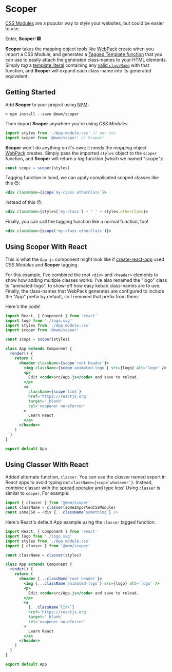 # Scoper

[CSS Modules][1] are a popular way to style your websites, but could be easier to use.

Enter, **Scoper**! 🎆

**Scoper** takes the mapping object tools like [WebPack][7] create when you import a CSS Module,
and generates a [Tagged Template function][2] that you can use to easily attach the generated class-names to your HTML elements.
Simply _tag_ a [template literal][4] containing any [valid `className`][3] with that function, and **Scoper** will expand each class-name into its generated equivalent.

## Getting Started

Add **Scoper** to your project using [NPM][5]:

```
> npm install --save @mwm/scoper
```

Then import **Scoper** anywhere you're using _CSS Modules_.

```jsx
import styles from './App.module.css' // our css
import scoper from '@mwm/scoper' // Scoper!
```

**Scoper** won't do anything on it's own;
it needs the _mapping_ object [WebPack][7] creates.
Simply pass the imported `styles` object to the `scoper` function, and **Scoper** will return a _tag_ function (which we named "scope"):

```jsx
const scope = scoper(styles)
```

Tagging function in hand, we can apply complicated scoped classes like this 😊:

```jsx
<div className={scope`my-class otherClass`}>
```

instead of this 😟:

```jsx
<div className={styles['my-class'] + ' ' + styles.otherClass}>
```

Finally, you can call the tagging function like a normal function, too!

```jsx
<div className={scope('my-class otherClass')}>
```

## Using Scoper With React

This is what the `App.js` component might look like if [create-react-app][8] used _CSS Modules_ and **Scoper** tagging.

For this example, I've combined the root `<div>` and `<header>` elements to show how adding multiple classes works.
I've also renamed the "logo" class to "animated-logo", to show-off how easy kebab class-names are to use.
Finally, the class-names that WebPack generates are configured to include the "App" prefix by default, so I removed that prefix from them.

Here's the code!

```jsx
import React, { Component } from 'react'
import logo from './logo.svg'
import styles from './App.module.css'
import scoper from '@mwm/scoper'

const scope = scoper(styles)

class App extends Component {
  render() {
    return (
      <header className={scope`root header`}>
        <img className={scope`animated-logo`} src={logo} alt='logo' />
        <p>
          Edit <code>src/App.js</code> and save to reload.
        </p>
        <a
          className={scope`link`}
          href='https://reactjs.org'
          target='_blank'
          rel='noopener noreferrer'
        >
          Learn React
        </a>
      </header>
    )
  }
}

export default App
```

## Using Classer With React

Added alternate function, `classer`.
You can use the _classer_ named export in React apps to avoid typing out <code>className={scope\`whatever\`}</code>.
Instead, combine classer with the [spread operator][9] and type less!
Using `classer` is similar to `scoper`.
For example:

```js
import { classer } from '@mwm/scoper'
const className = classer(someImportedCSSModule)
const someJSX = <div {...className`something`} />
```

Here's React's default App example using the `classer` tagged function:

```jsx
import React, { Component } from 'react'
import logo from './logo.svg'
import styles from './App.module.css'
import { classer } from '@mwm/scoper'

const className = classer(styles)

class App extends Component {
  render() {
    return (
      <header {...className`root header`}>
        <img {...className`animated-logo`} src={logo} alt='logo' />
        <p>
          Edit <code>src/App.js</code> and save to reload.
        </p>
        <a
          {...className`link`}
          href='https://reactjs.org'
          target='_blank'
          rel='noopener noreferrer'
        >
          Learn React
        </a>
      </header>
    )
  }
}

export default App
```

[1]: https://github.com/css-modules/css-modules
[2]: https://developer.mozilla.org/en-US/docs/Web/JavaScript/Reference/Template_literals#Tagged_templates
[3]: https://developer.mozilla.org/en-US/docs/Web/API/Element/className
[4]: https://developer.mozilla.org/en-US/docs/Web/JavaScript/Reference/Template_literals
[5]: https://www.npmjs.com/
[6]: https://reactjs.org/
[7]: https://webpack.js.org/
[8]: https://facebook.github.io/create-react-app/
[9]: https://developer.mozilla.org/en-US/docs/Web/JavaScript/Reference/Operators/Spread_syntax
